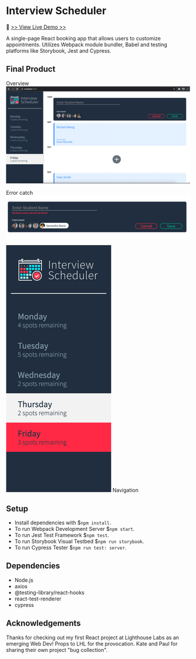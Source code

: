 # Interview Scheduler

📆   [>> View Live Demo >>](a-scheduler-lhl.netlify.app)

A single-page React booking app that allows users to customize appointments. Utilizes Webpack module bundler, Babel and testing platforms like Storybook, Jest and Cypress.

## Final Product

Overview
!["Booking Booked Open"](https://github.com/MrinalN/scheduler/blob/master/docs/BookingOpenBooked.png?raw=true)
 

Error catch
!["Managing prompts"](https://github.com/MrinalN/scheduler/blob/master/docs/BookingState.png?raw=true)


!["Navigation"](https://github.com/MrinalN/scheduler/blob/master/docs/Navigation.png?raw=true)
Navigation

## Setup
- Install dependencies with $`npm install`.
- To run Webpack Development Server $`npm start`.
- To run Jest Test Framework $`npm test`.
- To run Storybook Visual Testbed $`npm run storybook`.
- To run Cypress Tester $`npm run test: server`.

## Dependencies

- Node.js
- axios
- @testing-library/react-hooks
- react-test-renderer
- cypress

## Acknowledgements

Thanks for checking out my first React project at Lighthouse Labs as an emerging Web Dev! Props to LHL for the provocation. Kate and Paul for sharing their own project "bug collection".
